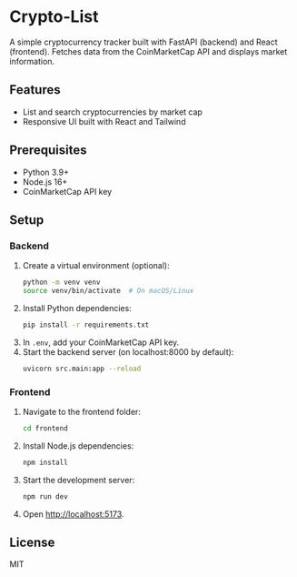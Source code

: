 # Crypto-List

A simple cryptocurrency tracker built with FastAPI (backend) and React (frontend). Fetches data from the CoinMarketCap API and displays market information.

## Features
- List and search cryptocurrencies by market cap  
- Responsive UI built with React and Tailwind

## Prerequisites
- Python 3.9+  
- Node.js 16+  
- CoinMarketCap API key

## Setup

### Backend
1. Create a virtual environment (optional):
   ```bash
   python -m venv venv
   source venv/bin/activate  # On macOS/Linux
   ```
2. Install Python dependencies:
   ```bash
   pip install -r requirements.txt
   ```
3. In `.env`, add your CoinMarketCap API key.
4. Start the backend server (on localhost:8000 by default):
   ```bash
   uvicorn src.main:app --reload
   ```

### Frontend
1. Navigate to the frontend folder:
   ```bash
   cd frontend
   ```
2. Install Node.js dependencies:
   ```bash
   npm install
   ```
3. Start the development server:
   ```bash
   npm run dev
   ```
4. Open [http://localhost:5173](http://localhost:5173).

## License
MIT